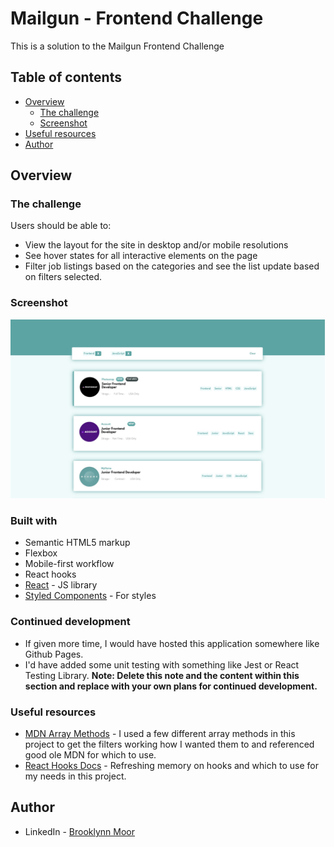 # Mailgun - Frontend Challenge

This is a solution to the Mailgun Frontend Challenge

## Table of contents

- [Overview](#overview)
  - [The challenge](#the-challenge)
  - [Screenshot](#screenshot)
- [Useful resources](#useful-resources)
- [Author](#author)


## Overview

### The challenge

Users should be able to:
- View the layout for the site in desktop and/or mobile resolutions
- See hover states for all interactive elements on the page
- Filter job listings based on the categories and see the list update based on filters selected.

### Screenshot

![](./src/images/screenshot.jpg)

### Built with

- Semantic HTML5 markup
- Flexbox
- Mobile-first workflow
- React hooks
- [React](https://reactjs.org/) - JS library
- [Styled Components](https://styled-components.com/) - For styles


### Continued development

- If given more time, I would have hosted this application somewhere like Github Pages. 
- I'd have added some unit testing with something like Jest or React Testing Library.
**Note: Delete this note and the content within this section and replace with your own plans for continued development.**

### Useful resources

- [MDN Array Methods](https://developer.mozilla.org/en-US/docs/Web/JavaScript/Reference/Global_Objects/Array) - I used a few different array methods in this project to get the filters working how I wanted them to and referenced good ole MDN for which to use.
- [React Hooks Docs](https://reactjs.org/docs/hooks-state.html) - Refreshing memory on hooks and which to use for my needs in this project.

## Author

- LinkedIn - [Brooklynn Moor](https://www.linkedin.com/in/brooklynnmoor/)
